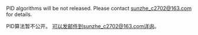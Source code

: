 PID algorithms will be not released.
Please contact sunzhe_c2702@163.com for details.

PID算法暂不公开。
可以发邮件到sunzhe_c2702@163.com详询。